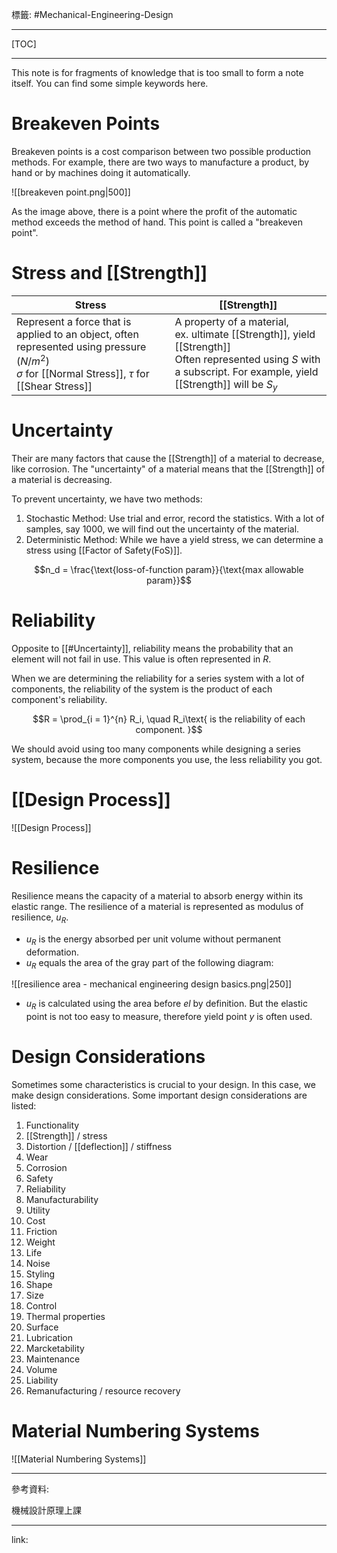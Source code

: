 標籤: #Mechanical-Engineering-Design

---

[TOC]

---

This note is for fragments of knowledge that is too small to form a note itself. You can find some simple keywords here.

# Breakeven Points

Breakeven points is a cost comparison between two possible production methods. For example, there are two ways to manufacture a product, by hand or by machines doing it automatically.

![[breakeven point.png|500]]

As the image above, there is a point where the profit of the automatic method exceeds the method of hand. This point is called a "breakeven point".

# Stress and [[Strength]]

| Stress                                                                                                                                                      | [[Strength]]                                                                                                                                                      | 
| ----------------------------------------------------------------------------------------------------------------------------------------------------------- | ----------------------------------------------------------------------------------------------------------------------------------------------------------------- |
| Represent a force that is applied to an object, often represented using pressure $(N/m^2)$ <br> $\sigma$ for [[Normal Stress]], $\tau$ for [[Shear Stress]] | A property of a material, <br> ex. ultimate [[Strength]], yield [[Strength]] <br> Often represented using $S$ with a subscript. For example, yield [[Strength]] will be $S_y$ |

# Uncertainty

Their are many factors that cause the [[Strength]] of a material to decrease, like corrosion. The "uncertainty" of a material means that the [[Strength]] of a material is decreasing.

To prevent uncertainty, we have two methods:

1. Stochastic Method: Use trial and error, record the statistics. With a lot of samples, say 1000, we will find out the uncertainty of the material.
2. Deterministic Method: While we have a yield stress, we can determine a stress using [[Factor of Safety(FoS)]].

$$n_d = \frac{\text{loss-of-function param}}{\text{max allowable param}}$$

# Reliability

Opposite to [[#Uncertainty]], reliability means the probability that an element will not fail in use. This value is often represented in $R$.

When we are determining the reliability for a series system with a lot of components, the reliability of the system is the product of each component's reliability.

$$R = \prod_{i = 1}^{n} R_i, \quad R_i\text{ is the reliability of each component. }$$

We should avoid using too many components while designing a series system, because the more components you use, the less reliability you got.

# [[Design Process]]

![[Design Process]]

# Resilience

Resilience means the capacity of a material to absorb energy within its elastic range. The resilience of a material is represented as modulus of resilience, $u_R$.

- $u_R$ is the energy absorbed per unit volume without permanent deformation.
- $u_R$ equals the area of the gray part of the following diagram:

![[resilience area - mechanical engineering design basics.png|250]]

- $u_R$ is calculated using the area before $el$ by definition. But the elastic point is not too easy to measure, therefore yield point $y$ is often used.

# Design Considerations

Sometimes some characteristics is crucial to your design. In this case, we make design considerations. Some important design considerations are listed:

1. Functionality
2. [[Strength]] / stress
3. Distortion / [[deflection]] / stiffness
4. Wear
5. Corrosion
6. Safety
7. Reliability
8. Manufacturability
9. Utility
10. Cost
11. Friction
12. Weight
13. Life
14. Noise
15. Styling
16. Shape
17. Size
18. Control
19. Thermal properties
20. Surface
21. Lubrication
22. Marcketability
23. Maintenance
24. Volume
25. Liability
26. Remanufacturing / resource recovery

# Material Numbering Systems

![[Material Numbering Systems]]

---

參考資料:

機械設計原理上課

---

link:

